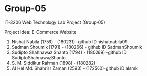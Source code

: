 # Group-05

IT-3206 Web Technology Lab Project (Group-05)

Project Idea: E-Commerce Website

1. Nishat Nabila (1756) - (180231) -github ID nishatnabila09
2. Sadman Shoumik (1791) - (180266) - github ID SadmanShoumik 
3. Sudipto Shahnawaz Shanto (1794) - (180269) -github ID SudiptoShahnawazShanto
4. S. M. Siddikur Rahman (1898) - (180282)- 
5. Al Hel Md. Shahriar Zaman (2593) - (172500)-github iD alsmk
